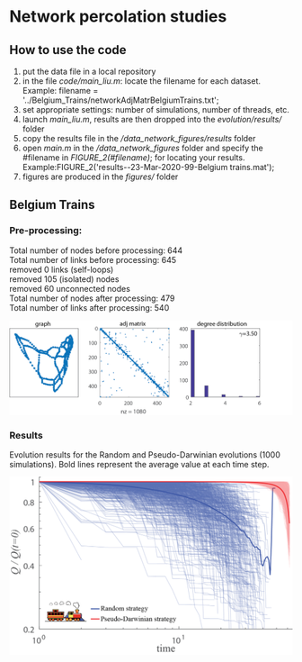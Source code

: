 # Network percolation studies

## How to use the code
1. put the data file in a local repository
2. in the file *code/main_liu.m*: locate the filename for each dataset. Example: filename = '../Belgium_Trains/networkAdjMatrBelgiumTrains.txt';
3. set appropriate settings: number of simulations, number of threads, etc.
4. launch *main_liu.m*, results are then dropped into the *evolution/results/* folder
5. copy the results file in the */data_network_figures/results* folder
5. open *main.m* in the */data_network_figures* folder and specify the #filename in *FIGURE_2(#filename)*; for locating your results. Example:FIGURE_2('results--23-Mar-2020-99-Belgium trains.mat');
6. figures are produced in the *figures/* folder

## Belgium Trains
### Pre-processing:
Total number of nodes before processing: 644  
Total number of links before processing: 645  
removed 0 links (self-loops)  
removed 105 (isolated) nodes  
removed 60 unconnected nodes  
Total number of nodes after processing: 479  
Total number of links after processing: 540  

![Belgium_trains_processing](/figures/1_Belgium_trains_analytics.png)

### Results
Evolution results for the Random and Pseudo-Darwinian evolutions (1000 simulations). Bold lines represent the average value at each time step.

![Belgium_trains_evolution](/figures/1_Belgium_trains_evolutions.png)
